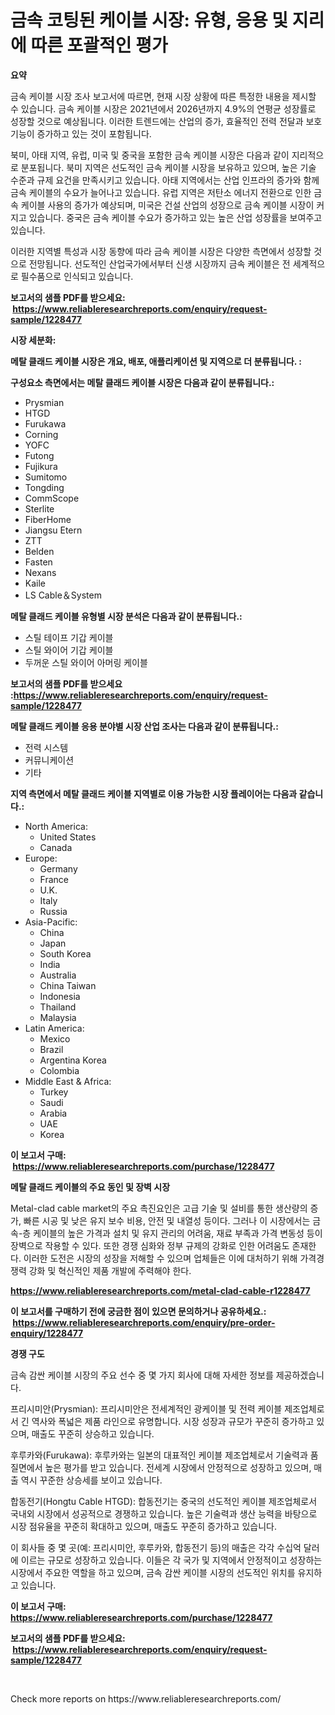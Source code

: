 <p><h1>금속 코팅된 케이블 시장: 유형, 응용 및 지리에 따른 포괄적인 평가</h1></p><p><strong>요약</strong></p>
<p><p>금속 케이블 시장 조사 보고서에 따르면, 현재 시장 상황에 따른 특정한 내용을 제시할 수 있습니다. 금속 케이블 시장은 2021년에서 2026년까지 4.9%의 연평균 성장률로 성장할 것으로 예상됩니다. 이러한 트렌드에는 산업의 증가, 효율적인 전력 전달과 보호 기능이 증가하고 있는 것이 포함됩니다.</p><p>북미, 아태 지역, 유럽, 미국 및 중국을 포함한 금속 케이블 시장은 다음과 같이 지리적으로 분포됩니다. 북미 지역은 선도적인 금속 케이블 시장을 보유하고 있으며, 높은 기술 수준과 규제 요건을 만족시키고 있습니다. 아태 지역에서는 산업 인프라의 증가와 함께 금속 케이블의 수요가 늘어나고 있습니다. 유럽 지역은 저탄소 에너지 전환으로 인한 금속 케이블 사용의 증가가 예상되며, 미국은 건설 산업의 성장으로 금속 케이블 시장이 커지고 있습니다. 중국은 금속 케이블 수요가 증가하고 있는 높은 산업 성장률을 보여주고 있습니다.</p><p>이러한 지역별 특성과 시장 동향에 따라 금속 케이블 시장은 다양한 측면에서 성장할 것으로 전망됩니다. 선도적인 산업국가에서부터 신생 시장까지 금속 케이블은 전 세계적으로 필수품으로 인식되고 있습니다.</p></p>
<p><strong>보고서의 샘플 PDF를 받으세요: &nbsp;<a href="https://www.reliableresearchreports.com/enquiry/request-sample/1228477">https://www.reliableresearchreports.com/enquiry/request-sample/1228477</a></strong></p>
<p><strong>시장 세분화:</strong></p>
<p><strong> 메탈 클래드 케이블 시장은 개요, 배포, 애플리케이션 및 지역으로 더 분류됩니다. :</strong></p>
<p><strong>구성요소 측면에서는 메탈 클래드 케이블 시장은 다음과 같이 분류됩니다.:</strong></p>
<p><ul><li>Prysmian</li><li>HTGD</li><li>Furukawa</li><li>Corning</li><li>YOFC</li><li>Futong</li><li>Fujikura</li><li>Sumitomo</li><li>Tongding</li><li>CommScope</li><li>Sterlite</li><li>FiberHome</li><li>Jiangsu Etern</li><li>ZTT</li><li>Belden</li><li>Fasten</li><li>Nexans</li><li>Kaile</li><li>LS Cable＆System</li></ul></p>
<p><strong> 메탈 클래드 케이블 유형별 시장 분석은 다음과 같이 분류됩니다.:</strong></p>
<p><ul><li>스틸 테이프 기갑 케이블</li><li>스틸 와이어 기갑 케이블</li><li>두꺼운 스틸 와이어 아머링 케이블</li></ul></p>
<p><strong>보고서의 샘플 PDF를 받으세요 :<a href="https://www.reliableresearchreports.com/enquiry/request-sample/1228477">https://www.reliableresearchreports.com/enquiry/request-sample/1228477</a></strong></p>
<p><strong> 메탈 클래드 케이블 응용 분야별 시장 산업 조사는 다음과 같이 분류됩니다.:</strong></p>
<p><ul><li>전력 시스템</li><li>커뮤니케이션</li><li>기타</li></ul></p>
<p><strong>지역 측면에서 메탈 클래드 케이블 지역별로 이용 가능한 시장 플레이어는 다음과 같습니다.:</strong></p>
<p><ul>
    <li>
        North America:
        <ul>
            <li>United States</li>
            <li>Canada</li>
        </ul>
    </li>
    <li>
        Europe:
        <ul>
            <li>Germany</li>
            <li>France</li>
            <li>U.K.</li>
            <li>Italy</li>
            <li>Russia</li>
        </ul>
    </li>
    <li>
        Asia-Pacific:
        <ul>
            <li>China</li>
            <li>Japan</li>
            <li>South Korea</li>
            <li>India</li>
            <li>Australia</li>
            <li>China Taiwan</li>
            <li>Indonesia</li>
            <li>Thailand</li>
            <li>Malaysia</li>
        </ul>
    </li>
    <li>
        Latin America:
        <ul>
            <li>Mexico</li>
            <li>Brazil</li>
            <li>Argentina Korea</li>
            <li>Colombia</li>
        </ul>
    </li>
    <li>
        Middle East & Africa:
        <ul>
            <li>Turkey</li>
            <li>Saudi</li>
            <li>Arabia</li>
            <li>UAE</li>
            <li>Korea</li>
        </ul>
    </li>
    </ul></p>
<p><strong>이 보고서 구매: &nbsp;<a href="https://www.reliableresearchreports.com/purchase/1228477">https://www.reliableresearchreports.com/purchase/1228477</a></strong></p>
<p><strong>메탈 클래드 케이블의 주요 동인 및 장벽 시장</strong></p>
<p><p>Metal-clad cable market의 주요 촉진요인은 고급 기술 및 설비를 통한 생산량의 증가, 빠른 시공 및 낮은 유지 보수 비용, 안전 및 내열성 등이다. 그러나 이 시장에서는 금속-층 케이블의 높은 가격과 설치 및 유지 관리의 어려움, 재료 부족과 가격 변동성 등이 장벽으로 작용할 수 있다. 또한 경쟁 심화와 정부 규제의 강화로 인한 어려움도 존재한다. 이러한 도전은 시장의 성장을 저해할 수 있으며 업체들은 이에 대처하기 위해 가격경쟁력 강화 및 혁신적인 제품 개발에 주력해야 한다.</p></p>
<p><strong><a href="https://www.reliableresearchreports.com/metal-clad-cable-r1228477">https://www.reliableresearchreports.com/metal-clad-cable-r1228477</a></strong></p>
<p><strong>이 보고서를 구매하기 전에 궁금한 점이 있으면 문의하거나 공유하세요.: &nbsp;<a href="https://www.reliableresearchreports.com/enquiry/pre-order-enquiry/1228477">https://www.reliableresearchreports.com/enquiry/pre-order-enquiry/1228477</a></strong></p>
<p><strong>경쟁 구도</strong></p>
<p><p>금속 감싼 케이블 시장의 주요 선수 중 몇 가지 회사에 대해 자세한 정보를 제공하겠습니다.</p><p>프리시미안(Prysmian): 프리시미안은 전세계적인 광케이블 및 전력 케이블 제조업체로서 긴 역사와 폭넓은 제품 라인으로 유명합니다. 시장 성장과 규모가 꾸준히 증가하고 있으며, 매출도 꾸준히 상승하고 있습니다.</p><p>후루카와(Furukawa): 후루카와는 일본의 대표적인 케이블 제조업체로서 기술력과 품질면에서 높은 평가를 받고 있습니다. 전세계 시장에서 안정적으로 성장하고 있으며, 매출 역시 꾸준한 상승세를 보이고 있습니다.</p><p>합동전기(Hongtu Cable HTGD): 합동전기는 중국의 선도적인 케이블 제조업체로서 국내외 시장에서 성공적으로 경쟁하고 있습니다. 높은 기술력과 생산 능력을 바탕으로 시장 점유율을 꾸준히 확대하고 있으며, 매출도 꾸준히 증가하고 있습니다.</p><p>이 회사들 중 몇 곳(예: 프리시미안, 후루카와, 합동전기 등)의 매출은 각각 수십억 달러에 이르는 규모로 성장하고 있습니다. 이들은 각 국가 및 지역에서 안정적이고 성장하는 시장에서 주요한 역할을 하고 있으며, 금속 감싼 케이블 시장의 선도적인 위치를 유지하고 있습니다.</p></p>
<p><strong>이 보고서 구매: &nbsp; <a href="https://www.reliableresearchreports.com/purchase/1228477">https://www.reliableresearchreports.com/purchase/1228477</a></strong></p>
<p><strong>보고서의 샘플 PDF를 받으세요: &nbsp;<a href="https://www.reliableresearchreports.com/enquiry/request-sample/1228477">https://www.reliableresearchreports.com/enquiry/request-sample/1228477</a></strong><strong></strong></p>
<p>&nbsp;</p>
<p>Check more reports on https://www.reliableresearchreports.com/</p>